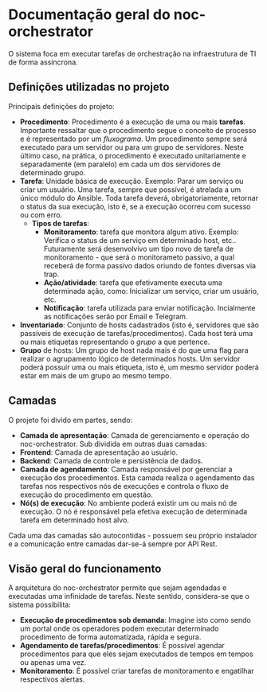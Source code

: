 # Documentação geral do noc-orchestrator

O sistema foca em executar tarefas de orchestração na infraestrutura de TI de forma assíncrona. 

## Definições utilizadas no projeto
Principais definições do projeto:
* **Procedimento**: Procedimento é a execução de uma ou mais **tarefas**. Importante ressaltar que o procedimento segue o conceito de processo e é representado por um *fluxograma*. Um procedimento sempre será executado para um servidor ou para um grupo de servidores. Neste último caso, na prática, o procedimento é executado unitariamente e separadamente (em paralelo) em cada um dos servidores de determinado grupo.
* **Tarefa**: Unidade básica de execução. Exemplo: Parar um serviço ou criar um usuário. Uma tarefa, sempre que possível, é atrelada a um único módulo do Ansible. Toda tarefa deverá, obrigatoriamente, retornar o status da sua execução, isto é, se a execução ocorreu com sucesso ou com erro.
  * **Tipos de tarefas**:
    * **Monitoramento**: tarefa que monitora algum ativo. Exemplo: Verifica o status de um serviço em determinado host, etc.. Futuramente será desenvolvivo um tipo novo de tarefa de monitoramento - que será o monitorameto passivo, a qual receberá de forma passivo dados oriundo de fontes diversas via trap.
    * **Ação/atividade**: tarefa que efetivamente executa uma determinada ação, como: Inicializar um serviço, criar um usuário, etc.
    * **Notificação**: tarefa utilizada para enviar notificação. Incialmente as notificações serão por Email e Telegram.
* **Inventariado**: Conjunto de hosts cadastrados (isto é, servidores que são passíveis de execução de tarefas/procedimentos). Cada host terá uma ou mais etiquetas representando o *grupo* a que pertence.
* **Grupo** de hosts: Um grupo de host nada mais é do que uma flag para realizar o agrupamento lógico de determinados hosts. Um servidor poderá possuir uma ou mais etiqueta, isto é, um mesmo servidor poderá estar em mais de um grupo ao mesmo tempo. 




## Camadas
O projeto foi divido em partes, sendo:

* **Camada de apresentação**:  Camada de gerenciamento e operação do noc-orchestrator. Sub dividida em outras duas camadas:
 * **Frontend**: Camada de apresentação ao usuário.
 * **Backend**: Camada de controle e persistência de dados.
* **Camada de agendamento**: Camada responsável por gerenciar a execução dos procedimentos. Esta camada realiza o agendamento das tarefas nos respectivos nós de execuções e controla o fluxo de execução do procedimento em questão.
* **Nó(s) de execução**:  No ambiente poderá existir um ou mais nó de execução. O nó é responsável pela efetiva execução de determinada tarefa em determinado host alvo.


Cada uma das camadas são autocontidas - possuem seu próprio instalador e a comunicação entre camadas dar-se-á sempre por API Rest.



## Visão geral do funcionamento
A arquitetura do noc-orchestrator permite que sejam agendadas e executadas uma infinidade de tarefas. Neste sentido, considera-se que o sistema possibilita:
* **Execução de procedimentos sob demanda**: Imagine isto como sendo um portal onde os operadores podem executar determinado procedimento de forma automatizada, rápida e segura.
* **Agendamento de tarefas/procedimentos**: É possível agendar procedimentos para que eles sejam executados de tempos em tempos ou apenas uma vez.
* **Monitoramento**: É possível criar tarefas de monitoramento e engatilhar respectivos alertas.

